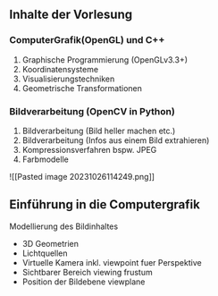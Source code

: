 ## Inhalte der Vorlesung

### ComputerGrafik(OpenGL) und C++

1. Graphische Programmierung (OpenGLv3.3+)
2. Koordinatensysteme
3. Visualisierungstechniken
4. Geometrische Transformationen

### Bildverarbeitung (OpenCV in Python)

1. Bildverarbeitung (Bild heller machen etc.)
2. Bildverarbeitung (Infos aus einem Bild extrahieren)
3. Kompressionsverfahren bspw. JPEG
4. Farbmodelle

![[Pasted image 20231026114249.png]]


## Einführung in die Computergrafik

Modellierung des Bildinhaltes
- 3D Geometrien
- Lichtquellen
- Virtuelle Kamera inkl. viewpoint fuer Perspektive
- Sichtbarer Bereich viewing frustum
- Position der Bildebene viewplane
